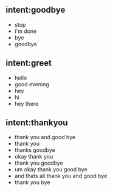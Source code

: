 ## intent:goodbye
- stop
- i'm done
- bye
- goodbye

## intent:greet
- hello
- good evening
- hey
- hi
- hey there

## intent:thankyou
- thank you and good bye
- thank you
- thanks goodbye
- okay thank you
- thank you goodbye
- um okay thank you good bye
- and thats all thank you and good bye
- thank you bye
